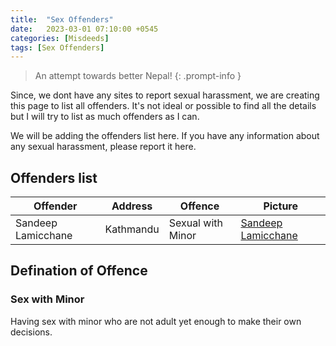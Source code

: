 ```yaml
---
title:  "Sex Offenders"
date:   2023-03-01 07:10:00 +0545
categories: [Misdeeds] 
tags: [Sex Offenders] 
---
```


> An attempt towards better Nepal!
{: .prompt-info }

Since, we dont have any sites to report sexual harassment, we are creating this page to list all offenders. It's not ideal or possible to find all the details but I will try to list as much offenders as I can.

We will be adding the offenders list here. If you have any information about any sexual harassment, please report it here.

## Offenders list
|Offender|Address|Offence|Picture|
|----|-------|-------|-------|
|Sandeep Lamicchane|Kathmandu|Sexual with Minor|[Sandeep Lamicchane](https://assets.change.org/photos/0/yx/en/NRYXeNLeXzhjBpg-800x450-noPad.jpg?1601035794)|

## Defination of Offence

### Sex with Minor
Having sex with minor who are not adult yet enough to make their own decisions.

